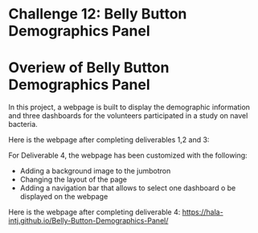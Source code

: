 # Challenge 12: Belly Button Demographics Panel

# Overiew of Belly Button Demographics Panel
In this project, a webpage is built to display the demographic information and three dashboards for the volunteers participated in a study on navel bacteria.

Here is the webpage after completing deliverables 1,2 and 3:
![]()

For Deliverable 4, the webpage has been customized with the following:
- Adding a background image to the jumbotron
- Changing the layout of the page
- Adding a navigation bar that allows to select one dashboard o be displayed on the webpage

Here is the webpage after completing deliverable 4:
https://hala-intj.github.io/Belly-Button-Demographics-Panel/
